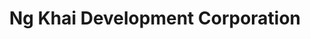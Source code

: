 ---
title: "Ng Khai Development Corporation"
url: /mandaue-city/ng-khai-development-corporation/
shop: computer
---
